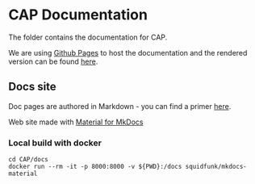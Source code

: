 # CAP Documentation

The folder contains the documentation for CAP.

We are using [Github Pages](https://github.com/dotnetcore/CAP/tree/gh-pages) to host the documentation and the rendered version can be found [here](http://cap.dotnetcore.xyz).

## Docs site

Doc pages are authored in Markdown  - you can find a primer [here](https://help.gamejolt.com/markdown).

Web site made with [Material for MkDocs](https://squidfunk.github.io/mkdocs-material/)

### Local build with docker

```
cd CAP/docs
docker run --rm -it -p 8000:8000 -v ${PWD}:/docs squidfunk/mkdocs-material      
```